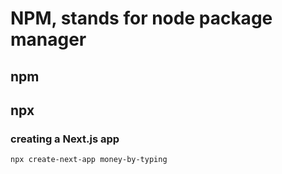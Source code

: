 # NPM, stands for node package manager
## npm

## npx

### creating a Next.js app
```npx create-next-app money-by-typing```
